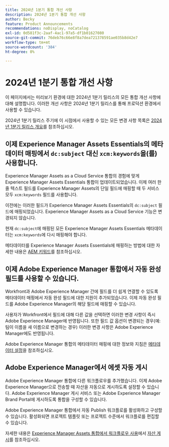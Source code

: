```yaml
---
title: 2024년 1분기 통합 개선 사항
description: 2024년 1분기 통합 개선 사항
author: Becky
feature: Product Announcements
recommendations: noDisplay, noCatalog
exl-id: 0d581f3c-2aaf-4ac1-97a5-df1b01627080
source-git-commit: 76deb76c66e8f8a7dea721378591ae035b8d42e7
workflow-type: tm+mt
source-wordcount: '384'
ht-degree: 0%

---
```


# 2024년 1분기 통합 개선 사항

이 페이지에서는 미리보기 환경에 대한 2024년 1분기 릴리스의 모든 통합 개선 사항에 대해 설명합니다. 이러한 개선 사항은 2024년 1분기 릴리스를 통해 프로덕션 환경에서 사용할 수 있습니다.

2024년 1분기 릴리스 주기에 이 시점에서 사용할 수 있는 모든 변경 사항 목록은 [2024년 1분기 릴리스 개요](/help/quicksilver/product-announcements/product-releases/24-q1-release-activity/24-q1-release-overview.md)를 참조하십시오.

## 이제 Experience Manager Assets Essentials의 메타데이터 매핑에서 `dc:subject` 대신 `xcm:keywords`을(를) 사용합니다.

Experience Manager Assets as a Cloud Service 통합의 경험에 맞게 Experience Manager Assets Essentials 통합이 업데이트되었습니다. 이제 여러 한 줄 텍스트 필드를 Experience Manager Assets의 단일 필드에 매핑할 때 두 서비스 모두 `xcm:keywords` 필드를 사용합니다.

이전에는 이러한 필드가 Experience Manager Assets Essentials의 `dc:subject` 필드에 매핑되었습니다. Experience Manager Assets as a Cloud Service 기능은 변경되지 않습니다.

현재 `dc:subject`에 매핑된 모든 Experience Manager Assets Essentials 메타데이터는 `xcm:keywords`에 다시 매핑해야 합니다.

메타데이터를 Experience Manager Assets Essentials에 매핑하는 방법에 대한 자세한 내용은 [AEM 키워드](/help/quicksilver/documents/adobe-workfront-for-experience-manager-assets-essentials/setup-asset-essentials.md#aem-keyword)를 참조하십시오.

## 이제 Adobe Experience Manager 통합에서 자동 완성 필드를 사용할 수 있습니다.

Workfront과 Adobe Experience Manager 간에 필드를 더 쉽게 연결할 수 있도록 메타데이터 매핑에서 자동 완성 필드에 대한 지원이 추가되었습니다. 이제 자동 완성 필드를 Adobe Experience Manager의 해당 필드에 매핑할 수 있습니다.

사용자가 Workfront에서 필드에 대해 다른 값을 선택하면 이러한 변경 사항이 즉시 Adobe Experience Manager에 반영됩니다. 또한 필드 값 옵션이 변경되는 경우(예: 팀이 이름을 새 이름으로 변경하는 경우) 이러한 변경 사항은 Adobe Experience Manager에도 반영됩니다.

Adobe Experience Manager 통합의 메타데이터 매핑에 대한 정보와 지침은 [메타데이터 설정](/help/quicksilver/administration-and-setup/configure-integrations/configure-aacs-integration.md#set-up-metadata-optional)을 참조하십시오.

## Adobe Experience Manager에서 에셋 자동 게시

Adobe Experience Manager 통합에 다른 워크플로우를 추가했습니다. 이제 Adobe Experience Manager으로 전송할 때 자산을 자동으로 게시하도록 설정할 수 있습니다. Adobe Experience Manager 게시 서비스 또는 Adobe Experience Manager Brand Portal에 게시하도록 통합을 구성할 수 있습니다.

Adobe Experience Manager 통합에서 자동 Publish 워크플로를 활성화하고 구성할 수 있습니다. 활성화되면 프로젝트 템플릿 또는 프로젝트 수준에서 워크플로를 편집할 수 있습니다.

자세한 내용은 [Experience Manager Assets 통합에서 워크플로우 사용](/help/quicksilver/documents/adobe-workfront-for-experience-manager-assets-essentials/use-aem-workflows.md)에서 [자산 게시](/help/quicksilver/documents/adobe-workfront-for-experience-manager-assets-essentials/use-aem-workflows.md#publishing-assets)를 참조하십시오.
